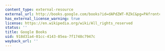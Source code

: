 ```yaml
---
content_type: external-resource
external_url: http://books.google.com/books?id=dAPdZWT-RZkC&pg=PAfrontcover
has_external_license_warning: true
license: https://en.wikipedia.org/wiki/All_rights_reserved
status: ''
title: Google Books
uid: 918d31a4-01cc-4143-85ea-7f1748c7947c
wayback_url: ''
---
```


